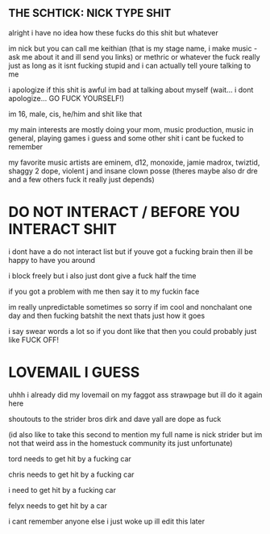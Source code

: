 ## THE SCHTICK: NICK TYPE SHIT
alright i have no idea how these fucks do this shit but whatever 

im nick but you can call me keithian (that is my stage name, i make music - ask me about it and ill send you links) or methric or whatever the fuck really just as long as it isnt fucking stupid and i can actually tell youre talking to me

i apologize if this shit is awful im bad at talking about myself (wait... i dont apologize... GO FUCK YOURSELF!)

im 16, male, cis, he/him and shit like that

my main interests are mostly doing your mom, music production, music in general, playing games i guess and some other shit i cant be fucked to remember

my favorite music artists are eminem, d12, monoxide, jamie madrox, twiztid, shaggy 2 dope, violent j and insane clown posse (theres maybe also dr dre and a few others fuck it really just depends)

# DO NOT INTERACT / BEFORE YOU INTERACT SHIT
i dont have a do not interact list but if youve got a fucking brain then ill be happy to have you around

i block freely but i also just dont give a fuck half the time

if you got a problem with me then say it to my fuckin face

im really unpredictable sometimes so sorry if im cool and nonchalant one day and then fucking batshit the next thats just how it goes

i say swear words a lot so if you dont like that then you could probably just like FUCK OFF!

# LOVEMAIL I GUESS
uhhh i already did my lovemail on my faggot ass strawpage but ill do it again here

shoutouts to the strider bros dirk and dave yall are dope as fuck 

(id also like to take this second to mention my full name is nick strider but im not that weird ass in the homestuck community its just unfortunate)

tord needs to get hit by a fucking car

chris needs to get hit by a fucking car

i need to get hit by a fucking car

felyx needs to get hit by a car


i cant remember anyone else i just woke up ill edit this later

<!--
**turntechmonoxide/turntechmonoxide** is a ✨ _special_ ✨ repository because its `README.md` (this file) appears on your GitHub profile.

Here are some ideas to get you started:

- 🔭 I’m currently working on ...
- 🌱 I’m currently learning ...
- 👯 I’m looking to collaborate on ...
- 🤔 I’m looking for help with ...
- 💬 Ask me about ...
- 📫 How to reach me: ...
- 😄 Pronouns: ...
- ⚡ Fun fact: ...
-->
